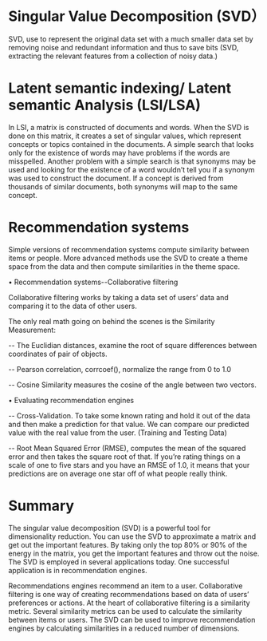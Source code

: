 # Singular Value Decomposition (SVD）
SVD, use to represent the original data set with a much smaller data set by removing noise and redundant information and thus to save bits (SVD, extracting the relevant features from a collection of noisy data.)

# Latent semantic indexing/ Latent semantic Analysis (LSI/LSA)

In LSI, a matrix is constructed of documents and words. When the SVD is done on this matrix, it creates a set of singular values, which represent concepts or topics contained in the documents. A simple search that looks only for the existence of words may have problems if the words are misspelled. Another problem with a simple search is that synonyms may be used and looking for the existence of a word wouldn’t tell you if a synonym was used to construct the document. If a concept is derived from thousands of similar documents, both synonyms will map to the same concept.

# Recommendation systems

Simple versions of recommendation systems compute similarity between items or people. More advanced methods use the SVD to create a theme space from the data and then compute similarities in the theme space.

•	Recommendation systems--Collaborative filtering

Collaborative filtering works by taking a data set of users’ data and comparing it to the data of other users.

The only real math going on behind the scenes is the Similarity Measurement:

-- The Euclidian distances, examine the root of square differences between coordinates of pair of objects.

-- Pearson correlation, corrcoef(), normalize the range from 0 to 1.0 

-- Cosine Similarity measures the cosine of the angle between two vectors. 

•	Evaluating recommendation engines

-- Cross-Validation. To take some known rating and hold it out of the data and then make a prediction for that value. We can compare our predicted value with the real value from the user. (Training and Testing Data)

-- Root Mean Squared Error (RMSE), computes the mean of the squared error and then takes the square root of that. If you’re rating things on a scale of one to five stars and you have an RMSE of 1.0, it means that your predictions are on average one star off of what people really think.

# Summary 

The singular value decomposition (SVD) is a powerful tool for dimensionality reduction. You can use the SVD to approximate a matrix and get out the important features. By taking only the top 80% or 90% of the energy in the matrix, you get the important features and throw out the noise. The SVD is employed in several applications today. One successful application is in recommendation engines. 

Recommendations engines recommend an item to a user. Collaborative filtering is one way of creating recommendations based on data of users’ preferences or actions. At the heart of collaborative filtering is a similarity metric. Several similarity metrics can be used to calculate the similarity between items or users. The SVD can be used to improve recommendation engines by calculating similarities in a reduced number of dimensions. 


